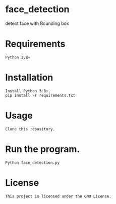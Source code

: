 # face_detection
detect face with Bounding box


<h1>Requirements</h1>

    Python 3.8+
    

<h1>Installation</h1>

    Install Python 3.8+.
    pip install -r requirements.txt
    

<h1>Usage</h1>

    Clone this repository.
<h1>Run the program.</h1>
    
    Python face_detection.py
    

<H1>License</H1>

    This project is licensed under the GNU License.
